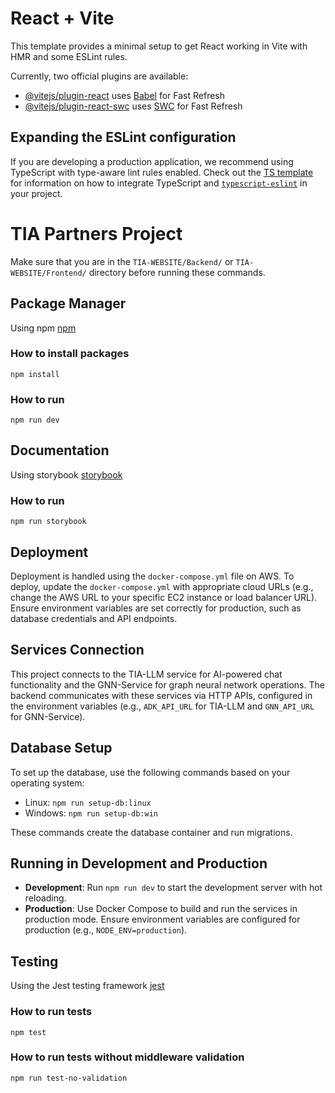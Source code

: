 # React + Vite

This template provides a minimal setup to get React working in Vite with HMR and some ESLint rules.

Currently, two official plugins are available:

- [@vitejs/plugin-react](https://github.com/vitejs/vite-plugin-react/blob/main/packages/plugin-react) uses [Babel](https://babeljs.io/) for Fast Refresh
- [@vitejs/plugin-react-swc](https://github.com/vitejs/vite-plugin-react/blob/main/packages/plugin-react-swc) uses [SWC](https://swc.rs/) for Fast Refresh

## Expanding the ESLint configuration

If you are developing a production application, we recommend using TypeScript with type-aware lint rules enabled. Check out the [TS template](https://github.com/vitejs/vite/tree/main/packages/create-vite/template-react-ts) for information on how to integrate TypeScript and [`typescript-eslint`](https://typescript-eslint.io) in your project.

# TIA Partners Project
Make sure that you are in the `TIA-WEBSITE/Backend/` or `TIA-WEBSITE/Frontend/` directory before running these commands.

## Package Manager
Using npm
[npm](https://docs.npmjs.com/)
### How to install packages
```console
npm install
```
### How to run 
```console
npm run dev
```

## Documentation
Using storybook
[storybook](https://storybook.js.org/docs)
### How to run
```console
npm run storybook
```

## Deployment
Deployment is handled using the `docker-compose.yml` file on AWS. To deploy, update the `docker-compose.yml` with appropriate cloud URLs (e.g., change the AWS URL to your specific EC2 instance or load balancer URL). Ensure environment variables are set correctly for production, such as database credentials and API endpoints.

## Services Connection
This project connects to the TIA-LLM service for AI-powered chat functionality and the GNN-Service for graph neural network operations. The backend communicates with these services via HTTP APIs, configured in the environment variables (e.g., `ADK_API_URL` for TIA-LLM and `GNN_API_URL` for GNN-Service).

## Database Setup
To set up the database, use the following commands based on your operating system:
- Linux: `npm run setup-db:linux`
- Windows: `npm run setup-db:win`

These commands create the database container and run migrations.

## Running in Development and Production
- **Development**: Run `npm run dev` to start the development server with hot reloading.
- **Production**: Use Docker Compose to build and run the services in production mode. Ensure environment variables are configured for production (e.g., `NODE_ENV=production`).

## Testing
Using the Jest testing framework
[jest](https://jestjs.io/)
### How to run tests
```console
npm test
```
### How to run tests without middleware validation
```console
npm run test-no-validation
```
